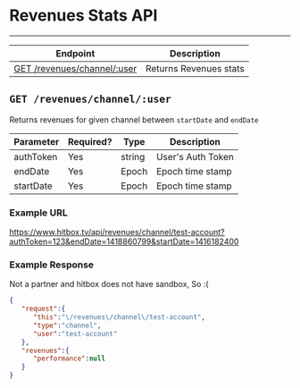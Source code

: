 # Revenues Stats API
***

| Endpoint | Description |
| ---- | --------------- |
| [GET /revenues/channel/:user](/channel/revenues.md#get-revenueschanneluser) | Returns Revenues stats |

## `GET /revenues/channel/:user`

Returns revenues for given channel between `startDate` and `endDate`

| Parameter | Required? | Type | Description |
| --- | --- | --- | --- |
| authToken | Yes | string | User's Auth Token |
| endDate | Yes | Epoch | Epoch time stamp |
| startDate | Yes | Epoch | Epoch time stamp |

### Example URL

https://www.hitbox.tv/api/revenues/channel/test-account?authToken=123&endDate=1418860799&startDate=1416182400

### Example Response 

Not a partner and hitbox does not have sandbox, So :(
```json
{
   "request":{
      "this":"\/revenues\/channel\/test-account",
      "type":"channel",
      "user":"test-account"
   },
   "revenues":{
      "performance":null
   }
}
```
